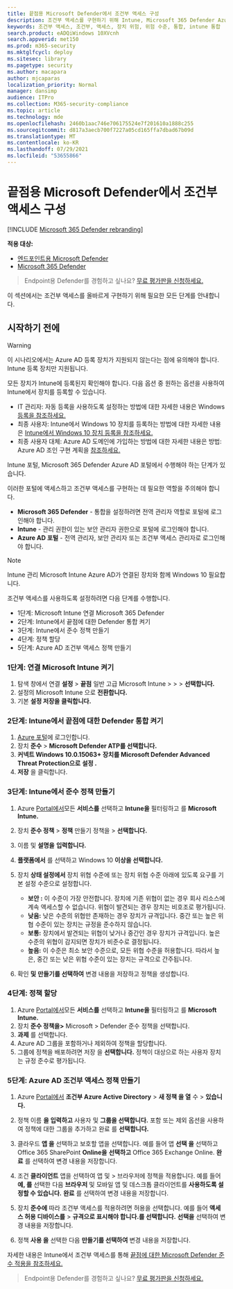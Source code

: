 ```yaml
---
title: 끝점용 Microsoft Defender에서 조건부 액세스 구성
description: 조건부 액세스를 구현하기 위해 Intune, Microsoft 365 Defender Azure에서 수행해야 하는 단계에 대해 자세히 알아보십시오.
keywords: 조건부 액세스, 조건부, 액세스, 장치 위험, 위험 수준, 통합, intune 통합
search.product: eADQiWindows 10XVcnh
search.appverid: met150
ms.prod: m365-security
ms.mktglfcycl: deploy
ms.sitesec: library
ms.pagetype: security
ms.author: macapara
author: mjcaparas
localization_priority: Normal
manager: dansimp
audience: ITPro
ms.collection: M365-security-compliance
ms.topic: article
ms.technology: mde
ms.openlocfilehash: 2460b1aac746e706175524e7f201610a1888c255
ms.sourcegitcommit: d817a3aecb700f7227a05cd165ffa7dbad67b09d
ms.translationtype: MT
ms.contentlocale: ko-KR
ms.lasthandoff: 07/29/2021
ms.locfileid: "53655866"
---
```

# <a name="configure-conditional-access-in-microsoft-defender-for-endpoint"></a>끝점용 Microsoft Defender에서 조건부 액세스 구성

[!INCLUDE [Microsoft 365 Defender rebranding](../../includes/microsoft-defender.md)]

**적용 대상:**
- [엔드포인트용 Microsoft Defender](https://go.microsoft.com/fwlink/p/?linkid=2154037)
- [Microsoft 365 Defender](https://go.microsoft.com/fwlink/?linkid=2118804)

> Endpoint용 Defender를 경험하고 싶나요? [무료 평가판을 신청하세요.](https://signup.microsoft.com/create-account/signup?products=7f379fee-c4f9-4278-b0a1-e4c8c2fcdf7e&ru=https://aka.ms/MDEp2OpenTrial?ocid=docs-wdatp-assignaccess-abovefoldlink)

이 섹션에서는 조건부 액세스를 올바르게 구현하기 위해 필요한 모든 단계를 안내합니다.

## <a name="before-you-begin"></a>시작하기 전에

> [!WARNING]
> 이 시나리오에서는 Azure AD 등록 장치가 지원되지 않는다는 점에 유의해야 합니다.</br>
> Intune 등록 장치만 지원됩니다.

모든 장치가 Intune에 등록된지 확인해야 합니다. 다음 옵션 중 원하는 옵션을 사용하여 Intune에서 장치를 등록할 수 있습니다.

- IT 관리자: 자동 등록을 사용하도록 설정하는 방법에 대한 자세한 내용은 Windows [등록을 참조하세요.](/intune/windows-enroll#enable-windows-10-automatic-enrollment)
- 최종 사용자: Intune에서 Windows 10 장치를 등록하는 방법에 대한 자세한 내용은 [Intune에서 Windows 10 장치 등록을 참조하세요.](/intune/quickstart-enroll-windows-device)
- 최종 사용자 대체: Azure AD 도메인에 가입하는 방법에 대한 자세한 내용은 방법: Azure AD 조인 구현 계획을 [참조하세요.](/azure/active-directory/devices/azureadjoin-plan)

Intune 포털, Microsoft 365 Defender Azure AD 포털에서 수행해야 하는 단계가 있습니다.

이러한 포털에 액세스하고 조건부 액세스를 구현하는 데 필요한 역할을 주의해야 합니다.

- **Microsoft 365 Defender** - 통합을 설정하려면 전역 관리자 역할로 포털에 로그인해야 합니다.
- **Intune** - 관리 권한이 있는 보안 관리자 권한으로 포털에 로그인해야 합니다.
- **Azure AD 포털** - 전역 관리자, 보안 관리자 또는 조건부 액세스 관리자로 로그인해야 합니다.

> [!NOTE]
> Intune 관리 Microsoft Intune Azure AD가 연결된 장치와 함께 Windows 10 필요합니다.

조건부 액세스를 사용하도록 설정하려면 다음 단계를 수행합니다.

- 1단계: Microsoft Intune 연결 Microsoft 365 Defender
- 2단계: Intune에서 끝점에 대한 Defender 통합 켜기
- 3단계: Intune에서 준수 정책 만들기
- 4단계: 정책 할당 
- 5단계: Azure AD 조건부 액세스 정책 만들기

### <a name="step-1-turn-on-the-microsoft-intune-connection"></a>1단계: 연결 Microsoft Intune 켜기

1. 탐색 창에서 연결 **설정**  >  **끝점** 일반 고급 Microsoft Intune  >    >    >  **선택합니다.**
2. 설정의 Microsoft Intune 으로 **전환합니다.**
3. 기본 **설정 저장을 클릭합니다.**

### <a name="step-2-turn-on-the-defender-for-endpoint-integration-in-intune"></a>2단계: Intune에서 끝점에 대한 Defender 통합 켜기

1. [Azure 포털](https://portal.azure.com)에 로그인합니다.
2. 장치 **준수**  >  **Microsoft Defender ATP를 선택합니다.**
3. **커넥트 Windows 10.0.15063+ 장치를 Microsoft Defender Advanced Threat Protection으로** **설정 .**
4. **저장** 을 클릭합니다.

### <a name="step-3-create-the-compliance-policy-in-intune"></a>3단계: Intune에서 준수 정책 만들기

1. Azure [Portal에서](https://portal.azure.com)모든 **서비스를** 선택하고 **Intune을** 필터링하고 를 **Microsoft Intune.**
2. 장치 **준수 정책**  >  **정책** 만들기 정책을  >  **선택합니다.**
3. 이름 및 **설명을** **입력합니다.**
4. **플랫폼에서** 를 선택하고 Windows 10 **이상을 선택합니다.**
5. 장치 **상태 설정에서**  장치 위협 수준에 또는 장치 위협 수준 아래에 있도록 요구를 기본 설정 수준으로 설정합니다.

   - **보안 :** 이 수준이 가장 안전합니다. 장치에 기존 위협이 없는 경우 회사 리소스에 계속 액세스할 수 없습니다. 위협이 발견되는 경우 장치는 비호조로 평가됩니다.
   - **낮음:** 낮은 수준의 위협만 존재하는 경우 장치가 규격입니다. 중간 또는 높은 위협 수준이 있는 장치는 규정을 준수하지 않습니다.
   - **보통:** 장치에서 발견되는 위협이 낮거나 중간인 경우 장치가 규격입니다. 높은 수준의 위협이 감지되면 장치가 비준수로 결정됩니다.
   - **높음:** 이 수준은 최소 보안 수준으로, 모든 위협 수준을 허용합니다. 따라서 높은, 중간 또는 낮은 위협 수준이 있는 장치는 규격으로 간주됩니다.

6. 확인 **및** **만들기를 선택하여** 변경 내용을 저장하고 정책을 생성합니다.

### <a name="step-4-assign-the-policy"></a>4단계: 정책 할당

1. Azure [Portal에서](https://portal.azure.com)모든 **서비스를** 선택하고 **Intune을** 필터링하고 를 **Microsoft Intune.**
2. 장치 **준수 정책을>** Microsoft  >   Defender 준수 정책을 선택합니다.
3. **과제** 를 선택합니다.
4. Azure AD 그룹을 포함하거나 제외하여 정책을 할당합니다.
5. 그룹에 정책을 배포하려면 저장 을 **선택합니다.** 정책이 대상으로 하는 사용자 장치는 규정 준수로 평가됩니다.

### <a name="step-5-create-an-azure-ad-conditional-access-policy"></a>5단계: Azure AD 조건부 액세스 정책 만들기

1. Azure [Portal에서](https://portal.azure.com) **조건부 Azure Active Directory**  >  **새 정책 을 열** 수  >  **있습니다.**
2. 정책 이름 **을 입력하고** 사용자 및 **그룹을 선택합니다.** 포함 또는 제외 옵션을 사용하여 정책에 대한 그룹을 추가하고 완료 를 **선택합니다.**
3. 클라우드 **앱 을** 선택하고 보호할 앱을 선택합니다. 예를 들어 앱 **선택 을** 선택하고 Office 365 SharePoint **Online을** **선택하고** Office 365 Exchange Online. **완료** 를 선택하여 변경 내용을 저장합니다.

4. 조건 **클라이언트** 앱을 선택하여 앱 및  >   브라우저에 정책을 적용합니다. 예를 들어 **예, 를** 선택한 다음 **브라우저** 및 모바일 앱 및 데스크톱 클라이언트를 **사용하도록 설정할 수 있습니다.** **완료** 를 선택하여 변경 내용을 저장합니다.

5. 장치 **준수에** 따라 조건부 액세스를 적용하려면 허용을 선택합니다. 예를 들어 **액세스 허용 디바이스를**  >  **규격으로 표시해야 합니다.를 선택합니다.** **선택을** 선택하여 변경 내용을 저장합니다.

6. 정책 **사용 을** 선택한 다음 **만들기를 선택하여** 변경 내용을 저장합니다.

자세한 내용은 Intune에서 조건부 액세스를 통해 [끝점에 대한 Microsoft Defender 준수 적용을 참조하세요.](/intune/advanced-threat-protection)

> Endpoint용 Defender를 경험하고 싶나요? [무료 평가판을 신청하세요.](https://signup.microsoft.com/create-account/signup?products=7f379fee-c4f9-4278-b0a1-e4c8c2fcdf7e&ru=https://aka.ms/MDEp2OpenTrial?ocid=docs-wdatp-conditionalaccess-belowfoldlink)

